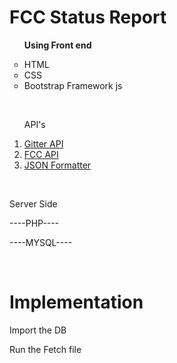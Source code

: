 <h1> FCC Status Report </h1>

<ul type="circle">
<b><p>Using Front end <p></b>

<li>HTML</li>
<li>CSS</li>
<li>Bootstrap Framework js</li>

</ul>
<br/>

<ol>
<p>API's</p>
<a href="https://developer.gitter.im/docs/welcome">
<li>Gitter API</li></a>
<a href="#">
<li>FCC API</li>
<a href="https://chrome.google.com/webstore/detail/json-formatter/bcjindcccaagfpapjjmafapmmgkkhgoa?utm_source=chrome-app-launcher-info-dialog">
<li>JSON Formatter</li></a>
</ol>

<br/>
<p>Server Side</p>
<p>----PHP----</p>
<p>----MYSQL----</p>

<br/>
<h1>Implementation</h1>

<p>Import the DB</p>
<p>Run the Fetch file </p>